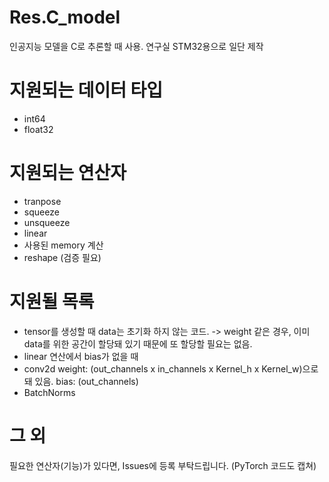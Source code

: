 # Res.C_model
인공지능 모델을 C로 추론할 때 사용. 연구실 STM32용으로 일단 제작

# 지원되는 데이터 타입
* int64
* float32

# 지원되는 연산자
* tranpose
* squeeze
* unsqueeze
* linear
* 사용된 memory 계산
* reshape (검증 필요)

# 지원될 목록
* tensor를 생성할 때 data는 초기화 하지 않는 코드. -> weight 같은 경우, 이미 data를 위한 공간이 할당돼 있기 때문에 또 할당할 필요는 없음.
* linear 연산에서 bias가 없을 때
* conv2d    weight: (out_channels x in_channels x Kernel_h x Kernel_w)으로 돼 있음. bias: (out_channels)
* BatchNorms


# 그 외
필요한 연산자(기능)가 있다면, Issues에 등록 부탁드립니다. (PyTorch 코드도 캡쳐)
